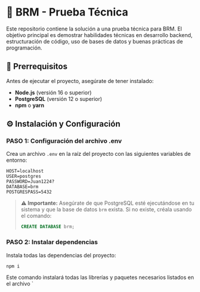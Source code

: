 # 🚀 BRM - Prueba Técnica

Este repositorio contiene la solución a una prueba técnica para BRM. El objetivo principal es demostrar habilidades técnicas en desarrollo backend, estructuración de código, uso de bases de datos y buenas prácticas de programación.

## 🔧 Prerrequisitos

Antes de ejecutar el proyecto, asegúrate de tener instalado:

- **Node.js** (versión 16 o superior)
- **PostgreSQL** (versión 12 o superior)
- **npm** o **yarn**

## ⚙️ Instalación y Configuración

### PASO 1: Configuración del archivo .env

Crea un archivo `.env` en la raíz del proyecto con las siguientes variables de entorno:

```env
HOST=localhost
USER=postgres
PASSWORD=Juan1224?
DATABASE=brm
POSTGRESPASS=5432
```

> **⚠️ Importante:** Asegúrate de que PostgreSQL esté ejecutándose en tu sistema y que la base de datos `brm` exista. Si no existe, créala usando el comando:
> ```sql
> CREATE DATABASE brm;
> ```

### PASO 2: Instalar dependencias

Instala todas las dependencias del proyecto:

```bash
npm i
```

Este comando instalará todas las librerías y paquetes necesarios listados en el archivo `
